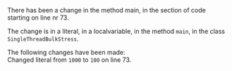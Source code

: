 There has been a change in the method main, in the section of code starting on line nr 73.
  
The change is in a literal, in a localvariable, in the method ```main```, in the class ```SingleThreadBulkStress```.
  
The following changes have been made:  
Changed literal from ```1000``` to ```100``` on line 73.  
